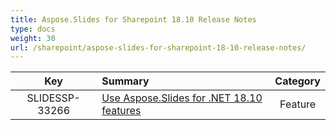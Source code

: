 ```yaml
---
title: Aspose.Slides for Sharepoint 18.10 Release Notes
type: docs
weight: 30
url: /sharepoint/aspose-slides-for-sharepoint-18-10-release-notes/
---
```


|**Key** |**Summary** |**Category** |
| :-: | :- | :-: |
|SLIDESSP-33266|[Use Aspose.Slides for .NET 18.10 features](/slides/net/aspose-slides-for-net-18-10-release-notes/)|Feature|

